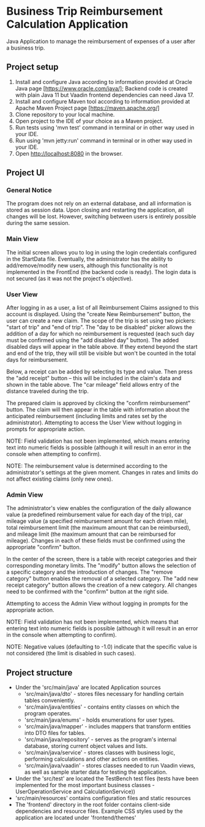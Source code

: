 # Business Trip Reimbursement Calculation Application

Java Application to manage the reimbursement of expenses of a user after a business trip.

## Project setup
1. Install and configure Java according to information provided at Oracle Java 
page [https://www.oracle.com/java/];
Backend code is created with plain Java 11 but Vaadin frontend dependencies can need Java 17.
2. Install and configure Maven tool according to information provided at Apache Maven Project
page [https://maven.apache.org/]
3. Clone repository to your local machine.
4. Open project to the IDE of your choice as a Maven project.
5. Run tests using 'mvn test' command in terminal or in other way used in your IDE.
6. Run using 'mvn jetty:run' command in terminal or in other way used in your IDE.
7. Open [http://localhost:8080](http://localhost:8080) in the browser.

## Project UI

### General Notice
The program does not rely on an external database, and all information is stored as session data. 
Upon closing and restarting the application, all changes will be lost. However, switching between 
users is entirely possible during the same session.

### Main View
The initial screen allows you to log in using the login credentials configured in the StartData file. 
Eventually, the administrator has the ability to add/remove/modify new users, although this functionality 
is not implemented in the FrontEnd (the backend code is ready). The login data is not secured 
(as it was not the project's objective).

### User View
After logging in as a user, a list of all Reimbursement Claims assigned to this account is displayed. 
Using the "create New Reimbursement" button, the user can create a new claim. The scope of the trip is
set using two pickers: "start of trip" and "end of trip". The "day to be disabled" picker allows 
the addition of a day for which no reimbursement is requested (each such day must be confirmed using
the "add disabled day" button). The added disabled days will appear in the table above. 
If they extend beyond the start and end of the trip, they will still be visible but won't be counted 
in the total days for reimbursement.

Below, a receipt can be added by selecting its type and value. Then press the "add receipt" button 
– this will be included in the claim's data and shown in the table above. The "car mileage" field allows 
entry of the distance traveled during the trip.

The prepared claim is approved by clicking the "confirm reimbursement" button. The claim will then appear 
in the table with information about the anticipated reimbursement (including limits and rates set by 
the administrator). Attempting to access the User View without logging in prompts for appropriate action.

NOTE: Field validation has not been implemented, which means entering text into numeric fields is possible 
(although it will result in an error in the console when attempting to confirm).

NOTE: The reimbursement value is determined according to the administrator's settings at the given moment.
Changes in rates and limits do not affect existing claims (only new ones).

### Admin View
The administrator's view enables the configuration of the daily allowance value (a predefined reimbursement 
value for each day of the trip), car mileage value (a specified reimbursement amount for each driven mile), 
total reimbursement limit (the maximum amount that can be reimbursed), and mileage limit
(the maximum amount that can be reimbursed for mileage). Changes in each of these fields must be confirmed 
using the appropriate "confirm" button.

In the center of the screen, there is a table with receipt categories and their corresponding monetary 
limits. The "modify" button allows the selection of a specific category and the introduction of changes. 
The "remove category" button enables the removal of a selected category. The "add new receipt category" 
button allows the creation of a new category. All changes need to be confirmed with the "confirm" button
at the right side.

Attempting to access the Admin View without logging in prompts for the appropriate action.

NOTE: Field validation has not been implemented, which means that entering text into numeric fields 
is possible (although it will result in an error in the console when attempting to confirm).

NOTE: Negative values (defaulting to -1.0) indicate that the specific value is not considered 
(the limit is disabled in such cases).

## Project structure
- Under the 'src/main/java' are located Application sources
   - 'src/main/java/dto' - stores files necessary for handling certain tables conveniently.
   - 'src/main/java/entities' - contains entity classes on which the program operates.
   - 'src/main/java/enums' - holds enumerations for user types.
   - 'src/main/java/mapper' - includes mappers that transform entities into DTO files for tables.
   - 'src/main/java/repository' - serves as the program's internal database, storing current object values and lists.
   - 'src/main/java/service' - stores classes with business logic, performing calculations and other actions on entities.
   - 'src/main/java/vaadin' - stores classes needed to run Vaadin views, as well as sample starter data for testing the application.
- Under the 'src/test' are located the TestBench test files (tests have been implemented for the most important business classes - UserOperationService and CalculationService))
- 'src/main/resources' contains configuration files and static resources
- The 'frontend' directory in the root folder contains client-side 
  dependencies and resource files. Example CSS styles used by the application 
  are located under 'frontend/themes'